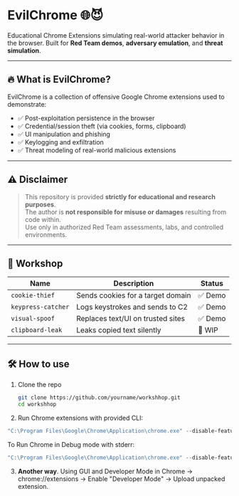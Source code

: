 # EvilChrome 🌐😈

Educational Chrome Extensions simulating real-world attacker behavior in the browser.
Built for **Red Team demos**, **adversary emulation**, and **threat simulation**.

---

## 🔥 What is EvilChrome?

EvilChrome is a collection of offensive Google Chrome extensions used to demonstrate:
- ✅ Post-exploitation persistence in the browser
- ✅ Credential/session theft (via cookies, forms, clipboard)
- ✅ UI manipulation and phishing
- ✅ Keylogging and exfiltration
- ✅ Threat modeling of real-world malicious extensions

---

## ⚠️ Disclaimer

> This repository is provided **strictly for educational and research purposes**.  
> The author is **not responsible for misuse or damages** resulting from code within.  
> Use only in authorized Red Team assessments, labs, and controlled environments.

---

## 🧩 Workshop

| Name            | Description                            | Status  |
|-----------------|----------------------------------------|---------|
| `cookie-thief`  | Sends cookies for a target domain      | ✅ Demo  |
| `keypress-catcher` | Logs keystrokes and sends to C2     | ✅ Demo  |
| `visual-spoof`  | Replaces text/UI on trusted sites      | ✅ Demo  |
| `clipboard-leak`| Leaks copied text silently             | 🧪 WIP   |


---

## 🛠️ How to use

1. Clone the repo
   ```bash
   git clone https://github.com/yourname/workshhop.git
   cd workshhop
   ```
2. Run Chrome extensions with provided CLI:

```powershell
"C:\Program Files\Google\Chrome\Application\chrome.exe" --disable-features=DisableLoadExtensionCommandLineSwitch --load-extension="C:\Users\user\Desktop\offensive-extension"
```

To Run Chrome in Debug mode with stderr:

```powershell
"C:\Program Files\Google\Chrome\Application\chrome.exe" --disable-features=DisableLoadExtensionCommandLineSwitch --load-extension="C:\Users\user\Desktop\offensive-extension" --enable-logging=stderr --v=1
```

3. **Another way**. Using GUI and Developer Mode in Chrome -> chrome://extensions -> Enable "Developer Mode" -> Upload unpacked extension.
